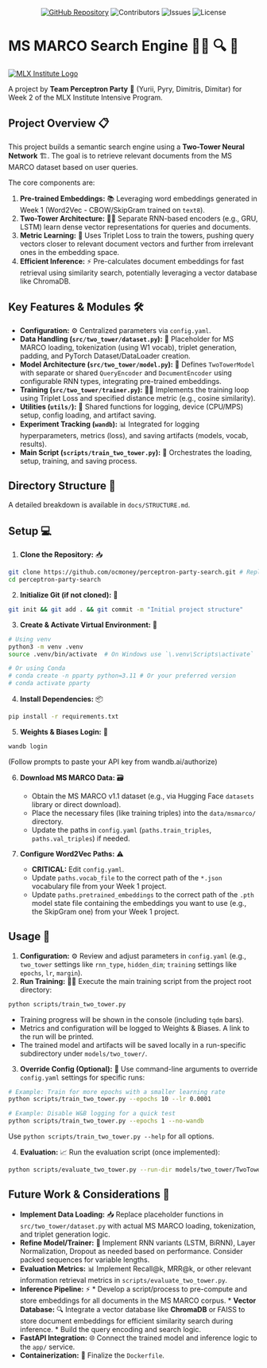 <!-- Badges -->
<p align="center">
    <a href="https://github.com/YuriiOks/mlx-w2-two-tower-search-engine"><img src="https://img.shields.io/badge/GitHub-Repository-blue?style=for-the-badge&logo=github" alt="GitHub Repository"/></a>
    <img src="https://img.shields.io/github/contributors/YuriiOks/mlx-w2-two-tower-search-engine?style=for-the-badge" alt="Contributors"/>
    <img src="https://img.shields.io/github/issues/YuriiOks/mlx-w2-two-tower-search-engine?style=for-the-badge" alt="Issues"/>
    <img src="https://img.shields.io/github/license/YuriiOks/mlx-w2-two-tower-search-engine?style=for-the-badge" alt="License"/>
</p>

# MS MARCO Search Engine 🗼🗼 🔍 🧠

[![MLX Institute Logo](https://ml.institute/logo.png)](http://ml.institute)

A project by **Team Perceptron Party** 🎉 (Yurii, Pyry, Dimitris, Dimitar) for Week 2 of the MLX Institute Intensive Program.

## Project Overview 📋

This project builds a semantic search engine using a **Two-Tower Neural Network** 🏗️. The goal is to retrieve relevant documents from the MS MARCO dataset based on user queries.

The core components are:
1.  **Pre-trained Embeddings:** 📚 Leveraging word embeddings generated in Week 1 (Word2Vec - CBOW/SkipGram trained on `text8`).
2.  **Two-Tower Architecture:** 🏢🏢 Separate RNN-based encoders (e.g., GRU, LSTM) learn dense vector representations for queries and documents.
3.  **Metric Learning:** 📏 Uses Triplet Loss to train the towers, pushing query vectors closer to relevant document vectors and further from irrelevant ones in the embedding space.
4.  **Efficient Inference:** ⚡ Pre-calculates document embeddings for fast retrieval using similarity search, potentially leveraging a vector database like ChromaDB.

## Key Features & Modules 🛠️

*   **Configuration:** ⚙️ Centralized parameters via `config.yaml`.
*   **Data Handling (`src/two_tower/dataset.py`):** 🔄 Placeholder for MS MARCO loading, tokenization (using W1 vocab), triplet generation, padding, and PyTorch Dataset/DataLoader creation.
*   **Model Architecture (`src/two_tower/model.py`):** 🧩 Defines `TwoTowerModel` with separate or shared `QueryEncoder` and `DocumentEncoder` using configurable RNN types, integrating pre-trained embeddings.
*   **Training (`src/two_tower/trainer.py`):** 🏋️‍♀️ Implements the training loop using Triplet Loss and specified distance metric (e.g., cosine similarity).
*   **Utilities (`utils/`):** 🔧 Shared functions for logging, device (CPU/MPS) setup, config loading, and artifact saving.
*   **Experiment Tracking (`wandb`):** 📊 Integrated for logging hyperparameters, metrics (loss), and saving artifacts (models, vocab, results).
*   **Main Script (`scripts/train_two_tower.py`):** 🚀 Orchestrates the loading, setup, training, and saving process.

## Directory Structure 📁

A detailed breakdown is available in `docs/STRUCTURE.md`.

## Setup 💻

1.  **Clone the Repository:** 📥
```bash
git clone https://github.com/ocmoney/perceptron-party-search.git # Replace with your actual repo URL if different
cd perceptron-party-search
```
2.  **Initialize Git (if not cloned):** 🌱
```bash
git init && git add . && git commit -m "Initial project structure"
```
3.  **Create & Activate Virtual Environment:** 🐍
```bash
# Using venv
python3 -m venv .venv
source .venv/bin/activate  # On Windows use `\.venv\Scripts\activate`

# Or using Conda
# conda create -n pparty python=3.11 # Or your preferred version
# conda activate pparty
```
4.  **Install Dependencies:** 📦
```bash
pip install -r requirements.txt
```
5.  **Weights & Biases Login:** 🔑
```bash
wandb login
```
(Follow prompts to paste your API key from wandb.ai/authorize)

6.  **Download MS MARCO Data:** 🗃️
    *   Obtain the MS MARCO v1.1 dataset (e.g., via Hugging Face `datasets` library or direct download).
    *   Place the necessary files (like training triples) into the `data/msmarco/` directory.
    *   Update the paths in `config.yaml` (`paths.train_triples`, `paths.val_triples`) if needed.

7.  **Configure Word2Vec Paths:** ⚠️
    *   **CRITICAL:** Edit `config.yaml`.
    *   Update `paths.vocab_file` to the correct path of the `*.json` vocabulary file from your Week 1 project.
    *   Update `paths.pretrained_embeddings` to the correct path of the `.pth` model state file containing the embeddings you want to use (e.g., the SkipGram one) from your Week 1 project.

## Usage 🚦

1.  **Configuration:** ⚙️ Review and adjust parameters in `config.yaml` (e.g., `two_tower` settings like `rnn_type`, `hidden_dim`; `training` settings like `epochs`, `lr`, `margin`).
2.  **Run Training:** 🏃‍♂️ Execute the main training script from the project root directory:
```bash
python scripts/train_two_tower.py
```
*   Training progress will be shown in the console (including `tqdm` bars).
*   Metrics and configuration will be logged to Weights & Biases. A link to the run will be printed.
*   The trained model and artifacts will be saved locally in a run-specific subdirectory under `models/two_tower/`.

3.  **Override Config (Optional):** 🔄 Use command-line arguments to override `config.yaml` settings for specific runs:
```bash
# Example: Train for more epochs with a smaller learning rate
python scripts/train_two_tower.py --epochs 10 --lr 0.0001

# Example: Disable W&B logging for a quick test
python scripts/train_two_tower.py --epochs 1 --no-wandb
```

Use `python scripts/train_two_tower.py --help` for all options.

4.  **Evaluation:** 📈 Run the evaluation script (once implemented):
```bash
python scripts/evaluate_two_tower.py --run-dir models/two_tower/TwoTower_RNN_... # Path to saved run
```

## Future Work & Considerations 🔮

*   **Implement Data Loading:** 📥 Replace placeholder functions in `src/two_tower/dataset.py` with actual MS MARCO loading, tokenization, and triplet generation logic.
*   **Refine Model/Trainer:** 🔧 Implement RNN variants (LSTM, BiRNN), Layer Normalization, Dropout as needed based on performance. Consider packed sequences for variable lengths.
*   **Evaluation Metrics:** 📊 Implement Recall@k, MRR@k, or other relevant information retrieval metrics in `scripts/evaluate_two_tower.py`.
*   **Inference Pipeline:** ⚡
        *   Develop a script/process to pre-compute and store embeddings for all documents in the MS MARCO corpus.
        *   **Vector Database:** 🔍 Integrate a vector database like **ChromaDB** or FAISS to store document embeddings for efficient similarity search during inference.
        *   Build the query encoding and search logic.
*   **FastAPI Integration:** 🌐 Connect the trained model and inference logic to the `app/` service.
*   **Containerization:** 🐳 Finalize the `Dockerfile`.